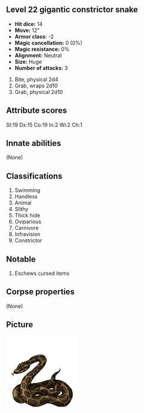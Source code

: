## Level 22 gigantic constrictor snake

- **Hit dice:** 14
- **Move:** 12"
- **Armor class:** -2
- **Magic cancellation:** 0 (0%)
- **Magic resistance:** 0%
- **Alignment:** Neutral
- **Size:** Huge
- **Number of attacks:** 3
1. Bite, physical 2d4
2. Grab, wraps 2d10
3. Grab, physical 2d10

## Attribute scores

St:19 Dx:15 Co:19 In:2 Wi:2 Ch:1

## Innate abilities

(None)

## Classifications

1. Swimming
2. Handless
3. Animal
4. Slithy
5. Thick hide
6. Oviparious
7. Carnivore
8. Infravision
9. Constrictor

## Notable

1. Eschews cursed items

## Corpse properties

(None)

## Picture

![Giant python](https://github.com/hyvanmielenpelit/GnollHackTileSet/blob/main/Monsters/giant_python/giant_python.png)
